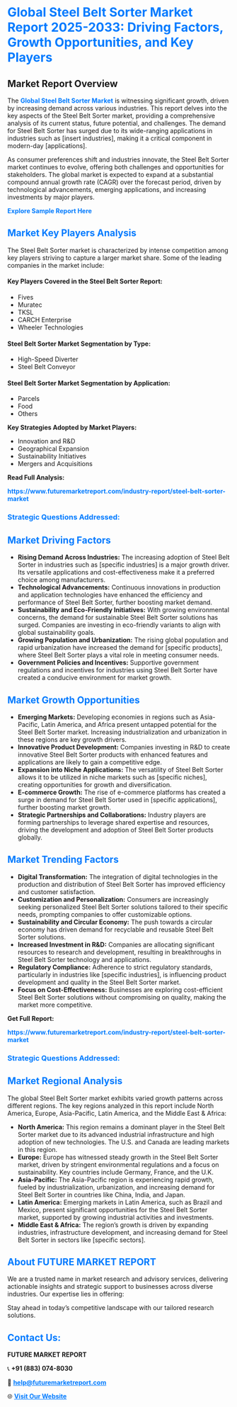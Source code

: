 <h1 style="color: #007BFF;">Global Steel Belt Sorter Market Report 2025-2033: Driving Factors, Growth Opportunities, and Key Players</h1>

<section id="overview">
<h2>Market Report Overview</h2>
<p>The <a href="https://www.futuremarketreport.com/industry-report/steel-belt-sorter-market" style="color: #007BFF; text-decoration: none;"><strong>Global Steel Belt Sorter Market</strong></a> is witnessing significant growth, driven by increasing demand across various industries. This report delves into the key aspects of the Steel Belt Sorter market, providing a comprehensive analysis of its current status, future potential, and challenges. The demand for Steel Belt Sorter has surged due to its wide-ranging applications in industries such as [insert industries], making it a critical component in modern-day [applications].</p>
<p>As consumer preferences shift and industries innovate, the Steel Belt Sorter market continues to evolve, offering both challenges and opportunities for stakeholders. The global market is expected to expand at a substantial compound annual growth rate (CAGR) over the forecast period, driven by technological advancements, emerging applications, and increasing investments by major players.</p>
</section>

<section id="overview">
<p><a href="https://www.futuremarketreport.com/request-sample/reportId=92505" style="color: #007BFF; text-decoration: none;"><strong>Explore Sample Report Here</strong></a></p>
</section>

<section id="key-players">
<h2 style="color: #007BFF;">Market Key Players Analysis</h2>
<p>The Steel Belt Sorter market is characterized by intense competition among key players striving to capture a larger market share. Some of the leading companies in the market include:</p>
<h4>Key Players Covered in the Steel Belt Sorter Report:</h4>
<ul><li>Fives</li><li>Muratec</li><li>TKSL</li><li>CARCH Enterprise</li><li>Wheeler Technologies</li></ul>
<h4>Steel Belt Sorter Market Segmentation by Type:</h4>
<ul><li>High-Speed Diverter</li><li>Steel Belt Conveyor</li></ul>

<h4>Steel Belt Sorter Market Segmentation by Application:</h4>
<ul><li>Parcels</li><li>Food</li><li>Others</li></ul>
<p><strong>Key Strategies Adopted by Market Players:</strong></p>
<ul>
<li>Innovation and R&D</li>
<li>Geographical Expansion</li>
<li>Sustainability Initiatives</li>
<li>Mergers and Acquisitions</li>
</ul>
</section>

<section>
<p><strong>Read Full Analysis: </strong></p><a href="https://www.futuremarketreport.com/industry-report/steel-belt-sorter-market" style="color: #007BFF; text-decoration: none;"><strong>https://www.futuremarketreport.com/industry-report/steel-belt-sorter-market</strong></a>
<h3 style="color: #007BFF;">Strategic Questions Addressed:</h3>
</section>

<section id="driving-factors">
<h2 style="color: #007BFF;">Market Driving Factors</h2>
<ul>
<li><strong>Rising Demand Across Industries:</strong> The increasing adoption of Steel Belt Sorter in industries such as [specific industries] is a major growth driver. Its versatile applications and cost-effectiveness make it a preferred choice among manufacturers.</li>
<li><strong>Technological Advancements:</strong> Continuous innovations in production and application technologies have enhanced the efficiency and performance of Steel Belt Sorter, further boosting market demand.</li>
<li><strong>Sustainability and Eco-Friendly Initiatives:</strong> With growing environmental concerns, the demand for sustainable Steel Belt Sorter solutions has surged. Companies are investing in eco-friendly variants to align with global sustainability goals.</li>
<li><strong>Growing Population and Urbanization:</strong> The rising global population and rapid urbanization have increased the demand for [specific products], where Steel Belt Sorter plays a vital role in meeting consumer needs.</li>
<li><strong>Government Policies and Incentives:</strong> Supportive government regulations and incentives for industries using Steel Belt Sorter have created a conducive environment for market growth.</li>
</ul>
</section>

<section id="growth-opportunities">
<h2 style="color: #007BFF;">Market Growth Opportunities</h2>
<ul>
<li><strong>Emerging Markets:</strong> Developing economies in regions such as Asia-Pacific, Latin America, and Africa present untapped potential for the Steel Belt Sorter market. Increasing industrialization and urbanization in these regions are key growth drivers.</li>
<li><strong>Innovative Product Development:</strong> Companies investing in R&D to create innovative Steel Belt Sorter products with enhanced features and applications are likely to gain a competitive edge.</li>
<li><strong>Expansion into Niche Applications:</strong> The versatility of Steel Belt Sorter allows it to be utilized in niche markets such as [specific niches], creating opportunities for growth and diversification.</li>
<li><strong>E-commerce Growth:</strong> The rise of e-commerce platforms has created a surge in demand for Steel Belt Sorter used in [specific applications], further boosting market growth.</li>
<li><strong>Strategic Partnerships and Collaborations:</strong> Industry players are forming partnerships to leverage shared expertise and resources, driving the development and adoption of Steel Belt Sorter products globally.</li>
</ul>
</section>

<section id="trending-factors">
<h2 style="color: #007BFF;">Market Trending Factors</h2>
<ul>
<li><strong>Digital Transformation:</strong> The integration of digital technologies in the production and distribution of Steel Belt Sorter has improved efficiency and customer satisfaction.</li>
<li><strong>Customization and Personalization:</strong> Consumers are increasingly seeking personalized Steel Belt Sorter solutions tailored to their specific needs, prompting companies to offer customizable options.</li>
<li><strong>Sustainability and Circular Economy:</strong> The push towards a circular economy has driven demand for recyclable and reusable Steel Belt Sorter solutions.</li>
<li><strong>Increased Investment in R&D:</strong> Companies are allocating significant resources to research and development, resulting in breakthroughs in Steel Belt Sorter technology and applications.</li>
<li><strong>Regulatory Compliance:</strong> Adherence to strict regulatory standards, particularly in industries like [specific industries], is influencing product development and quality in the Steel Belt Sorter market.</li>
<li><strong>Focus on Cost-Effectiveness:</strong> Businesses are exploring cost-efficient Steel Belt Sorter solutions without compromising on quality, making the market more competitive.</li>
</ul>
</section>

<section>
<p><strong>Get Full Report: </strong></p><a href="https://www.futuremarketreport.com/industry-report/steel-belt-sorter-market" style="color: #007BFF; text-decoration: none;"><strong>https://www.futuremarketreport.com/industry-report/steel-belt-sorter-market</strong></a>
<h3 style="color: #007BFF;">Strategic Questions Addressed:</h3>
</section>


<section id="regional-analysis">
<h2 style="color: #007BFF;">Market Regional Analysis</h2>
<p>The global Steel Belt Sorter market exhibits varied growth patterns across different regions. The key regions analyzed in this report include North America, Europe, Asia-Pacific, Latin America, and the Middle East & Africa:</p>
<ul>
<li><strong>North America:</strong> This region remains a dominant player in the Steel Belt Sorter market due to its advanced industrial infrastructure and high adoption of new technologies. The U.S. and Canada are leading markets in this region.</li>
<li><strong>Europe:</strong> Europe has witnessed steady growth in the Steel Belt Sorter market, driven by stringent environmental regulations and a focus on sustainability. Key countries include Germany, France, and the U.K.</li>
<li><strong>Asia-Pacific:</strong> The Asia-Pacific region is experiencing rapid growth, fueled by industrialization, urbanization, and increasing demand for Steel Belt Sorter in countries like China, India, and Japan.</li>
<li><strong>Latin America:</strong> Emerging markets in Latin America, such as Brazil and Mexico, present significant opportunities for the Steel Belt Sorter market, supported by growing industrial activities and investments.</li>
<li><strong>Middle East & Africa:</strong> The region’s growth is driven by expanding industries, infrastructure development, and increasing demand for Steel Belt Sorter in sectors like [specific sectors].</li>
</ul>
</section>

<footer>
<h2 style="color: #007BFF;">About FUTURE MARKET REPORT</h2>
<p>We are a trusted name in market research and advisory services, delivering actionable insights and strategic support to businesses across diverse industries. Our expertise lies in offering:</p>

<p>Stay ahead in today’s competitive landscape with our tailored research solutions.</p>

<h2 style="color: #007BFF;">Contact Us:</h2>
<p><strong>FUTURE MARKET REPORT</strong></p>
<p>📞 <strong>+91 (883) 074-8030</strong></p>
<p>📧 <strong><a href="mailto:help@futuremarketreport.com" style="color: #007BFF;">help@futuremarketreport.com</a></strong></p>
<p>🌐 <strong><a href="https://www.futuremarketreport.com/" style="color: #007BFF;">Visit Our Website</a></strong></p>
</footer>
